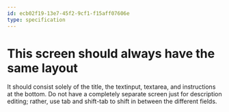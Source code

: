 ```yaml
---
id: ecb02f19-13e7-45f2-9cf1-f15aff07606e
type: specification
---
```


# This screen should always have the same layout

It should consist solely of the title, the textinput, textarea, and instructions at the bottom. Do not have a completely separate screen just for description editing; rather, use tab and shift-tab to shift in between the different fields.
